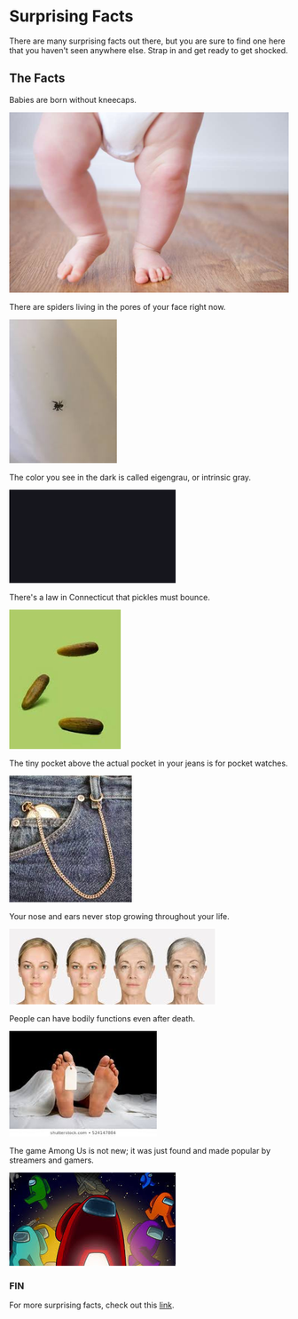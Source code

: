 # Surprising Facts

There are many surprising facts out there, but you are sure to find one here that you haven't seen anywhere else. Strap in and get ready to get shocked.

## The Facts

Babies are born without kneecaps.

![Baby](BBZoY31.jpg)


There are spiders living in the pores of your face right now.

![Spider](images.jpg)


The color you see in the dark is called eigengrau, or intrinsic gray.

![Eigengrau](download.png)


There's a law in Connecticut that pickles must bounce.

![Pickles](memory.jpg)


The tiny pocket above the actual pocket in your jeans is for pocket watches.

![Pocket](Pocket.jpg)


Your nose and ears never stop growing throughout your life.

![NoseEars](NoseEars.jpg)


People can have bodily functions even after death.

![Death](Dead.jpg)


The game Among Us is not new; it was just found and made popular by streamers and gamers.

![AmongUs](AmongUs.jpg)


### FIN



For more surprising facts, check out this [link](https://www.google.com/search?sxsrf=ALeKk01rx28jqc13b3HQCfYhkYc_a4q03Q%3A1602389990627&source=hp&ei=5oeCX-O7I5TV-gT0rIq4CA&q=surprising+facts&oq=surprising+facts&gs_lcp=CgZwc3ktYWIQAzIFCAAQyQMyAggAMgIIADICCAAyAggAMgIIADICCAAyAggAMgIIADICCAA6BAgjECc6BQgAEJECOggIABCxAxCDAToLCC4QsQMQxwEQowI6BQgAELEDOgQIABBDOgcIABCxAxBDOgcIABAUEIcCOgoIABCxAxDJAxBDOgoIABCxAxAUEIcCOgUILhCxAzoNCAAQsQMQyQMQRhD5AToICAAQsQMQyQNQoARY8RtggR1oAHAAeACAAZoBiAGrDJIBBDEwLjaYAQCgAQGqAQdnd3Mtd2l6&sclient=psy-ab&ved=0ahUKEwjjxrjx16vsAhWUqp4KHXSWAocQ4dUDCAk&uact=5).
